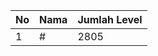 | No | Nama            | Jumlah Level |
|----|-----------------|--------------|
| 1  | #    |    2805        |

